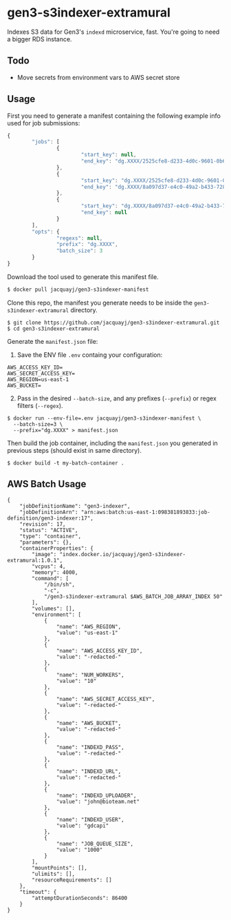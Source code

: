# gen3-s3indexer-extramural

Indexes S3 data for Gen3's `indexd` microservice, fast. You're going to need a bigger RDS instance.

## Todo

* Move secrets from environment vars to AWS secret store

## Usage

First you need to generate a manifest containing the following example info used for job submissions:
```javascript
{
        "jobs": [
                {
                        "start_key": null,
                        "end_key": "dg.XXXX/2525cfe8-d233-4d0c-9601-0b69d222b2a5/clinical.json"
                },
                {
                        "start_key": "dg.XXXX/2525cfe8-d233-4d0c-9601-0b69d222b2a5/clinical.json",
                        "end_key": "dg.XXXX/8a097d37-e4c0-49a2-b433-728521a8cd2a/output.tsv"
                },
                {
                        "start_key": "dg.XXXX/8a097d37-e4c0-49a2-b433-728521a8cd2a/output.tsv",
                        "end_key": null
                }
        ],
        "opts": {
                "regexs": null,
                "prefix": "dg.XXXX",
                "batch_size": 3
        }
}
```

Download the tool used to generate this manifest file.
```sh
$ docker pull jacquayj/gen3-s3indexer-manifest
```

Clone this repo, the manifest you generate needs to be inside the `gen3-s3indexer-extramural` directory.
```
$ git clone https://github.com/jacquayj/gen3-s3indexer-extramural.git
$ cd gen3-s3indexer-extramural
```

Generate the `manifest.json` file: 

1. Save the ENV file `.env` containg your configuration:
```
AWS_ACCESS_KEY_ID=
AWS_SECRET_ACCESS_KEY=
AWS_REGION=us-east-1
AWS_BUCKET=
```

2. Pass in the desired `--batch-size`, and any prefixes (`--prefix`) or regex filters (`--regex`).

```
$ docker run --env-file=.env jacquayj/gen3-s3indexer-manifest \
  --batch-size=3 \
  --prefix="dg.XXXX" > manifest.json
```

Then build the job container, including the `manifest.json` you generated in previous steps (should exist in same directory).
```
$ docker build -t my-batch-container .
```

## AWS Batch Usage

```
{
    "jobDefinitionName": "gen3-indexer",
    "jobDefinitionArn": "arn:aws:batch:us-east-1:098381893833:job-definition/gen3-indexer:17",
    "revision": 17,
    "status": "ACTIVE",
    "type": "container",
    "parameters": {},
    "containerProperties": {
        "image": "index.docker.io/jacquayj/gen3-s3indexer-extramural:1.0.1",
        "vcpus": 4,
        "memory": 4000,
        "command": [
            "/bin/sh",
            "-c",
            "/gen3-s3indexer-extramural $AWS_BATCH_JOB_ARRAY_INDEX 50"
        ],
        "volumes": [],
        "environment": [
            {
                "name": "AWS_REGION",
                "value": "us-east-1"
            },
            {
                "name": "AWS_ACCESS_KEY_ID",
                "value": "-redacted-"
            },
            {
                "name": "NUM_WORKERS",
                "value": "10"
            },
            {
                "name": "AWS_SECRET_ACCESS_KEY",
                "value": "-redacted-"
            },
            {
                "name": "AWS_BUCKET",
                "value": "-redacted-"
            },
            {
                "name": "INDEXD_PASS",
                "value": "-redacted-"
            },
            {
                "name": "INDEXD_URL",
                "value": "-redacted-"
            },
            {
                "name": "INDEXD_UPLOADER",
                "value": "john@bioteam.net"
            },
            {
                "name": "INDEXD_USER",
                "value": "gdcapi"
            },
            {
                "name": "JOB_QUEUE_SIZE",
                "value": "1000"
            }
        ],
        "mountPoints": [],
        "ulimits": [],
        "resourceRequirements": []
    },
    "timeout": {
        "attemptDurationSeconds": 86400
    }
}
```
